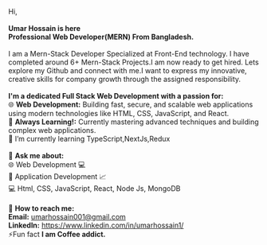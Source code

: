 Hi,
<br/>
<br/>
**Umar Hossain is here**
<br/>
**Professional Web Developer(MERN) From Bangladesh.**
<br/>
<br/>
I am a Mern-Stack Developer Specialized at Front-End technology. I have completed around 6+ Mern-Stack Projects.I am now ready to get hired. Lets explore my Github and connect with me.I want to express my innovative, creative skills for company growth through the assigned responsibility.
<br/>
<br/>
**I'm a dedicated Full Stack Web Development with a passion for:**
<br/>
🌐 **Web Development:** Building fast, secure, and scalable web applications using modern technologies like HTML, CSS, JavaScript, and React.
<br/>
🔎 **Always Learning!:** Currently mastering advanced techniques and building complex web applications.
<br/>
🌱 I’m currently learning TypeScript,NextJs,Redux
<br/>
<br/>
💬 **Ask me about:**
<br/>
🌐 Web Development 💻
<br/>
📱 Application Development 📈
<br/>
💻 Html, CSS, JavaScript, React, Node Js, MongoDB
<br/>
<br/>
📲 **How to reach me:**
 <br/>
        **Email:** umarhossain001@gmail.com
 <br/>
        **LinkedIn:** https://www.linkedin.com/in/umarhossain1/
 <br/>
⚡Fun fact **I am Coffee addict.**
